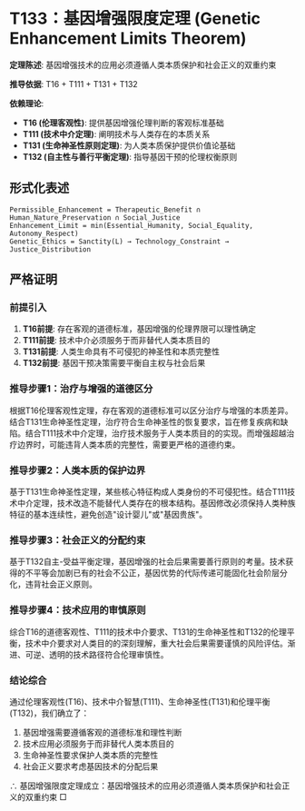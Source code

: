 # T133：基因增强限度定理 (Genetic Enhancement Limits Theorem)  

**定理陈述**: 基因增强技术的应用必须遵循人类本质保护和社会正义的双重约束  

**推导依据**: T16 + T111 + T131 + T132

**依赖理论**:
- **T16 (伦理客观性)**: 提供基因增强伦理判断的客观标准基础
- **T111 (技术中介定理)**: 阐明技术与人类存在的本质关系
- **T131 (生命神圣性原则定理)**: 为人类本质保护提供价值论基础
- **T132 (自主性与善行平衡定理)**: 指导基因干预的伦理权衡原则

## 形式化表述  
```
Permissible_Enhancement = Therapeutic_Benefit ∩ Human_Nature_Preservation ∩ Social_Justice
Enhancement_Limit = min(Essential_Humanity, Social_Equality, Autonomy_Respect)  
Genetic_Ethics = Sanctity(L) → Technology_Constraint → Justice_Distribution
```

## 严格证明

### 前提引入
1. **T16前提**: 存在客观的道德标准，基因增强的伦理界限可以理性确定
2. **T111前提**: 技术中介必须服务于而非替代人类本质目的
3. **T131前提**: 人类生命具有不可侵犯的神圣性和本质完整性
4. **T132前提**: 基因干预决策需要平衡自主权与社会后果  

### 推导步骤1：治疗与增强的道德区分
根据T16伦理客观性定理，存在客观的道德标准可以区分治疗与增强的本质差异。结合T131生命神圣性定理，治疗符合生命神圣性的恢复要求，旨在修复疾病和缺陷。结合T111技术中介定理，治疗技术服务于人类本质目的的实现。而增强超越治疗边界时，可能违背人类本质的完整性，需要更严格的道德约束。

### 推导步骤2：人类本质的保护边界
基于T131生命神圣性定理，某些核心特征构成人类身份的不可侵犯性。结合T111技术中介定理，技术改造不能替代人类存在的根本结构。基因修改必须保持人类种族特征的基本连续性，避免创造"设计婴儿"或"基因贵族"。

### 推导步骤3：社会正义的分配约束
基于T132自主-受益平衡定理，基因增强的社会后果需要善行原则的考量。技术获得的不平等会加剧已有的社会不公正，基因优势的代际传递可能固化社会阶层分化，违背社会正义原则。

### 推导步骤4：技术应用的审慎原则
综合T16的道德客观性、T111的技术中介要求、T131的生命神圣性和T132的伦理平衡，技术中介要求对人类目的的深刻理解，重大社会后果需要谨慎的风险评估。渐进、可逆、透明的技术路径符合伦理审慎性。

### 结论综合
通过伦理客观性(T16)、技术中介智慧(T111)、生命神圣性(T131)和伦理平衡(T132)，我们确立了：
1. 基因增强需要遵循客观的道德标准和理性判断
2. 技术应用必须服务于而非替代人类本质目的
3. 生命神圣性要求保护人类本质的完整性
4. 社会正义要求考虑基因技术的分配后果

∴ 基因增强限度定理成立：基因增强技术的应用必须遵循人类本质保护和社会正义的双重约束 □  